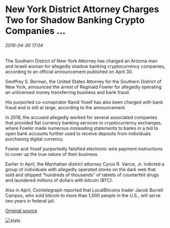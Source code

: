 # New York District Attorney Charges Two for Shadow Banking Crypto Companies ...

###### 2019-04-30 17:04

The Southern District of New York Attorney has charged an Arizona man and Israeli woman for allegedly shadow banking cryptocurrency companies, according to an official announcement published on April 30.

Geoffrey S. Berman, the United States Attorney for the Southern District of New York, announced the arrest of Reginald Fowler for allegedly operating an unlicensed money transferring business and bank fraud.

His purported co-conspirator Ravid Yosef has also been charged with bank fraud and is still at large, according to the announcement.

In 2018, the accused allegedly worked for several associated companies that provided fiat currency banking services to cryptocurrency exchanges, where Fowler made numerous misleading statements to banks in a bid to open bank accounts further used to receive deposits from individuals purchasing digital currency.

Fowler and Yosef purportedly falsified electronic wire payment instructions to cover up the true nature of their business.

Earlier in April, the Manhattan district attorney Cyrus R. Vance, Jr. indicted a group of individuals with allegedly operated stores on the dark web that sold and shipped “hundreds of thousands” of tablets of counterfeit drugs and laundered millions of dollars with bitcoin (BTC).

Also in April, Cointelegraph reported that LocalBitcoins trader Jacob Burrell Campos, who sold bitcoin to more than 1,000 people in the U.S., will serve two years in federal jail.

[Original source](https://cointelegraph.com/news/new-york-district-attorney-charges-two-for-shadow-banking-crypto-companies)

![stats](https://c.statcounter.com/11760860/0/a89fa40b/1/ "stats")